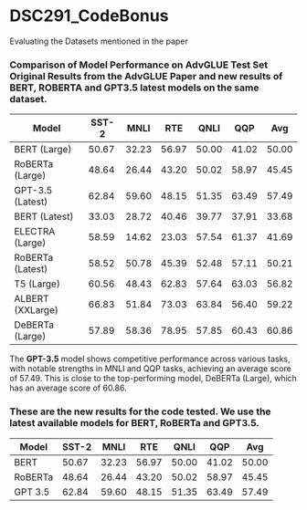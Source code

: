 # DSC291_CodeBonus
Evaluating the Datasets mentioned in the paper

### Comparison of Model Performance on AdvGLUE Test Set Original Results from the AdvGLUE Paper and new results of BERT, ROBERTA and GPT3.5 latest models on the same dataset.


| Model            | SST-2 | MNLI   | RTE   | QNLI  | QQP    | Avg  |
|------------------|-------|--------|-------|-------|--------|------|
| BERT (Large)     | 50.67 | 32.23  | 56.97 | 50.00 | 41.02  | 50.00|
| RoBERTa (Large)  | 48.64 | 26.44  | 43.20 | 50.02 | 58.97  | 45.45|
| GPT-3.5 (Latest)         | 62.84 | 59.60  | 48.15 | 51.35 | 63.49  | 57.49|
| BERT  (Latest)           | 33.03 | 28.72  | 40.46 | 39.77 | 37.91  | 33.68 |
| ELECTRA (Large)  | 58.59 | 14.62  | 23.03 | 57.54 | 61.37  | 41.69 |
| RoBERTa (Latest)         | 58.52 | 50.78  | 45.39 | 52.48 | 57.11  | 50.21 |
| T5 (Large)       | 60.56 | 48.43  | 62.83 | 57.64 | 63.03  | 56.82 |
| ALBERT (XXLarge) | 66.83 | 51.84  | 73.03 | 63.84 | 56.40  | 59.22 |
| DeBERTa (Large)  | 57.89 | 58.36  | 78.95 | 57.85 | 60.43  | 60.86 |

The **GPT-3.5** model shows competitive performance across various tasks, with notable strengths in MNLI and QQP tasks, achieving an average score of 57.49. This is close to the top-performing model, DeBERTa (Large), which has an average score of 60.86.

### These are the new results for the code tested. We use the latest available models for BERT, RoBERTa and GPT3.5.
| Model    | SST-2 | MNLI |  RTE  | QNLI  |  QQP  |  Avg  |
|----------|-------|------|-------|-------|-------|-------|
| BERT     | 50.67 | 32.23| 56.97 | 50.00 | 41.02 | 50.00 |
| RoBERTa  | 48.64 | 26.44| 43.20 | 50.02 | 58.97 | 45.45 |
| GPT 3.5  | 62.84 | 59.60| 48.15 | 51.35 | 63.49 | 57.49 |

